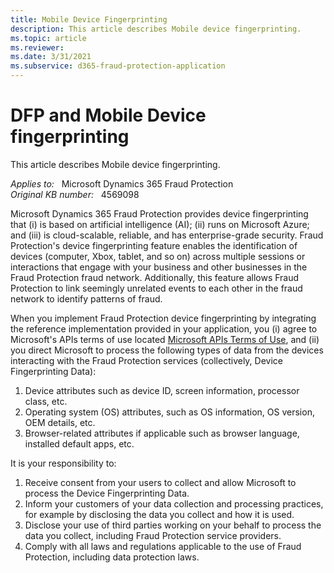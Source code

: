 ```yaml
---
title: Mobile Device Fingerprinting
description: This article describes Mobile device fingerprinting.
ms.topic: article
ms.reviewer: 
ms.date: 3/31/2021
ms.subservice: d365-fraud-protection-application
---
```

# DFP and Mobile Device fingerprinting

This article describes Mobile device fingerprinting.

_Applies to:_ &nbsp; Microsoft Dynamics 365 Fraud Protection  
_Original KB number:_ &nbsp; 4569098

Microsoft Dynamics 365 Fraud Protection provides device fingerprinting that (i) is based on artificial intelligence (AI); (ii) runs on Microsoft Azure; and (iii) is cloud-scalable, reliable, and has enterprise-grade security. Fraud Protection's device fingerprinting feature enables the identification of devices (computer, Xbox, tablet, and so on) across multiple sessions or interactions that engage with your business and other businesses in the Fraud Protection fraud network. Additionally, this feature allows Fraud Protection to link seemingly unrelated events to each other in the fraud network to identify patterns of fraud.

When you implement Fraud Protection device fingerprinting by integrating the reference implementation provided in your application, you (i) agree to Microsoft's APIs terms of use located [Microsoft APIs Terms of Use](/legal/microsoft-apis/terms-of-use), and (ii) you direct Microsoft to process the following types of data from the devices interacting with the Fraud Protection services (collectively, Device Fingerprinting Data):

1. Device attributes such as device ID, screen information, processor class, etc.
2. Operating system (OS) attributes, such as OS information, OS version, OEM details, etc.
3. Browser-related attributes if applicable such as browser language, installed default apps, etc.

It is your responsibility to:

1. Receive consent from your users to collect and allow Microsoft to process the Device Fingerprinting Data.
2. Inform your customers of your data collection and processing practices, for example by disclosing the data you collect and how it is used.
3. Disclose your use of third parties working on your behalf to process the data you collect, including Fraud Protection service providers.
4. Comply with all laws and regulations applicable to the use of Fraud Protection, including data protection laws.
